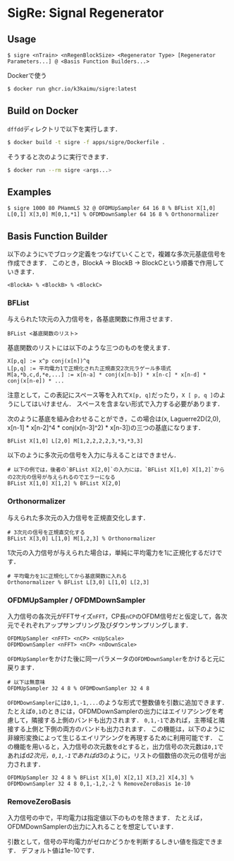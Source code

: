 # SigRe: Signal Regenerator

## Usage

```
$ sigre <nTrain> <nRegenBlockSize> <Regenerator Type> [Regenerator Parameters...] @ <Basis Function Builders...>
```

Dockerで使う

```sh
$ docker run ghcr.io/k3kaimu/sigre:latest
```

## Build on Docker

`dffdd`ディレクトリで以下を実行します．

```sh
$ docker build -t sigre -f apps/sigre/Dockerfile .
```

そうすると次のように実行できます．

```sh
$ docker run --rm sigre <args...>
```

## Examples

```
$ sigre 1000 80 PHammLS 32 @ OFDMUpSampler 64 16 8 % BFList X[1,0] L[0,1] X[3,0] M[0,1,*1] % OFDMDownSampler 64 16 8 % Orthonormalizer
```

## Basis Function Builder

以下のように`%`でブロック定義をつなげていくことで，複雑な多次元基底信号を作成できます．
このとき，BlockA -> BlockB -> BlockCという順番で作用していきます．

```
<BlockA> % <BlockB> % <BlockC>
```

### BFList

与えられた1次元の入力信号を，各基底関数に作用させます．

```
BFList <基底関数のリスト>
```

基底関数のリストには以下のような三つのものを使えます．

```
X[p,q] := x^p conj(x[n])^q
L[p,q] := 平均電力1で正規化された正規直交2次元ラゲール多項式
M[a,*b,c,d,*e,...] := x[n-a] * conj(x[n-b]) * x[n-c] * x[n-d] * conj(x[n-e]) * ...
```

注意として，この表記にスペース等を入れて`X[p, q]`だったり，`X [ p, q ]`のようにしてはいけません．
スペースを含まない形式で入力する必要があります．

次のように基底を組み合わせることができ，この場合は(x, Laguerre2D(2,0), x[n-1] * x[n-2]^4 * conj(x[n-3]^2) * x[n-3])の三つの基底になります．

```
BFList X[1,0] L[2,0] M[1,2,2,2,2,3,*3,*3,3]
```

以下のように多次元の信号を入力に与えることはできません．

```
# 以下の例では，後者の`BFList X[2,0]`の入力には，`BFList X[1,0] X[1,2]`からの2次元の信号が与えられるのでエラーになる
BFList X[1,0] X[1,2] % BFList X[2,0]
```


### Orthonormalizer

与えられた多次元の入力信号を正規直交化します．

```
# 3次元の信号を正規直交化する
BFList X[3,0] L[1,0] M[1,2,3] % Orthonormalizer
```

1次元の入力信号が与えられた場合は，単純に平均電力を1に正規化するだけです．

```
# 平均電力を1に正規化してから基底関数に入れる
Orthonormalizer % BFList L[3,0] L[1,0] L[2,3]
```


### OFDMUpSampler / OFDMDownSampler

入力信号の各次元がFFTサイズ`nFFT`，CP長`nCP`のOFDM信号だと仮定して，各次元でそれぞれアップサンプリング及びダウンサンプリングします．

```
OFDMUpSampler <nFFT> <nCP> <nUpScale>
OFDMDownSampler <nFFT> <nCP> <nDownScale>
```

`OFDMUpSampler`をかけた後に同一パラメータの`OFDMDownSampler`をかけると元に戻ります．

```
# 以下は無意味
OFDMUpSampler 32 4 8 % OFDMDownSampler 32 4 8
```

`OFDMDownSampler`には`0,1,-1,...`のような形式で整数値を引数に追加できます．
たとえば`0,1`のときには，OFDMDownSamplerの出力にはエイリアシングを考慮して，隣接する上側のバンドも出力されます．
`0,1,-1`であれば，主帯域と隣接する上側と下側の両方のバンドも出力されます．
この機能は，以下のように非線形変換によって生じるエイリアシングを再現するために利用可能です．
この機能を用いると，入力信号の次元数をdとすると，出力信号の次元数は`0,1`であればd*2次元，`0,1,-1`であればd*3のように，リストの個数倍の次元の信号が出力されます．

```
OFDMUpSampler 32 4 8 % BFList X[1,0] X[2,1] X[3,2] X[4,3] % OFDMDownSampler 32 4 8 0,1,-1,2,-2 % RemoveZeroBasis 1e-10
```


### RemoveZeroBasis

入力信号の中で，平均電力は指定値以下のものを除きます．
たとえば，OFDMDownSamplerの出力に入れることを想定しています．

引数として，信号の平均電力がゼロかどうかを判断するしきい値を指定できます．
デフォルト値は1e-10です．
